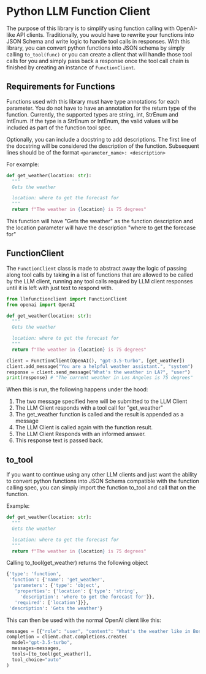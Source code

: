 # Python LLM Function Client

The purpose of this library is to simplify using function calling with OpenAI-like API clients. Traditionally, you would have to rewrite your functions into JSON Schema and write logic to handle tool calls in responses. With this library, you can convert python functions into JSON schema by simply calling `to_tool(func)` or you can create a client that will handle those tool calls for you and simply pass back a response once the tool call chain is finished by creating an instance of `FunctionClient`.

## Requirements for Functions

Functions used with this library must have type annotations for each parameter. You do not have to have an annotation for the return type of the function.
Currently, the supported types are string, int, StrEnum and IntEnum.
If the type is a StrEnum or IntEnum, the valid values will be included as part of the function tool spec.

Optionally, you can include a docstring to add descriptions. The first line of the docstring will be considered the description of the function. Subsequent lines should be of the format `<parameter_name>: <description>`

For example:
```python
def get_weather(location: str):
  """
  Gets the weather

  location: where to get the forecast for
  """
  return f"The weather in {location} is 75 degrees"
```

This function will have "Gets the weather" as the function description and the location parameter will have the description "where to get the forecase for"

## FunctionClient

The `FunctionClient` class is made to abstract away the logic of passing along tool calls by taking in a list of functions that are allowed to be called by the LLM client, running any tool calls required by LLM client responses until it is left with just text to respond with.

```python
from llmfunctionclient import FunctionClient
from openai import OpenAI

def get_weather(location: str):
  """
  Gets the weather

  location: where to get the forecast for
  """
  return f"The weather in {location} is 75 degrees"

client = FunctionClient(OpenAI(), "gpt-3.5-turbo", [get_weather])
client.add_message("You are a helpful weather assistant.", "system")
response = client.send_message("What's the weather in LA?", "user")
print(response) # "The current weather in Los Angeles is 75 degrees"
```

When this is run, the following happens under the hood:  
1. The two message specified here will be submitted to the LLM Client
2. The LLM Client responds with a tool call for "get_weather"
3. The get_weather function is called and the result is appended as a message
4. The LLM Client is called again with the function result.
5. The LLM Client Responds with an informed answer.
6. This response text is passed back.

## to_tool

If you want to continue using any other LLM clients and just want the ability to convert python functions into JSON Schema compatible with the function calling spec, you can simply import the function to_tool and call that on the function.

Example:
```python
def get_weather(location: str):
  """
  Gets the weather

  location: where to get the forecast for
  """
  return f"The weather in {location} is 75 degrees"

```

Calling to_tool(get_weather) returns the following object

```python
{'type': 'function',
 'function': {'name': 'get_weather',
  'parameters': {'type': 'object',
   'properties': {'location': {'type': 'string',
     'description': 'where to get the forecast for'}},
   'required': ['location']}},
 'description': 'Gets the weather'}
```

This can then be used with the normal OpenAI client like this:
```python
messages = [{"role": "user", "content": "What's the weather like in Boston today?"}]
completion = client.chat.completions.create(
  model="gpt-3.5-turbo",
  messages=messages,
  tools=[to_tool(get_weather)],
  tool_choice="auto"
)
```